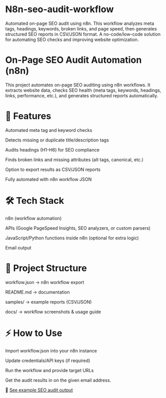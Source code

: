 # N8n-seo-audit-workflow
Automated on-page SEO audit using n8n. This workflow analyzes meta tags, headings, keywords, broken links, and page speed, then generates structured SEO reports in CSV/JSON format. A no-code/low-code solution for automating SEO checks and improving website optimization.

# On-Page SEO Audit Automation (n8n)

This project automates on-page SEO auditing using n8n workflows. It extracts website data, checks SEO health (meta tags, keywords, headings, links, performance, etc.), and generates structured reports automatically.

# 🚀 Features

Automated meta tag and keyword checks

Detects missing or duplicate title/description tags

Audits headings (H1–H6) for SEO compliance

Finds broken links and missing attributes (alt tags, canonical, etc.)

Option to export results as CSV/JSON reports

Fully automated with n8n workflow JSON

# 🛠️ Tech Stack

n8n (workflow automation)

APIs (Google PageSpeed Insights, SEO analyzers, or custom parsers)

JavaScript/Python functions inside n8n (optional for extra logic)

Email output

# 📂 Project Structure

workflow.json → n8n workflow export

README.md → documentation

samples/ → example reports (CSV/JSON)

docs/ → workflow screenshots & usage guide

# ⚡ How to Use

Import workflow.json into your n8n instance

Update credentials/API keys (if required)

Run the workflow and provide target URLs

Get the audit results in on the given email address.

📧 [See example SEO audit output](/sample-seo-audit.md)
